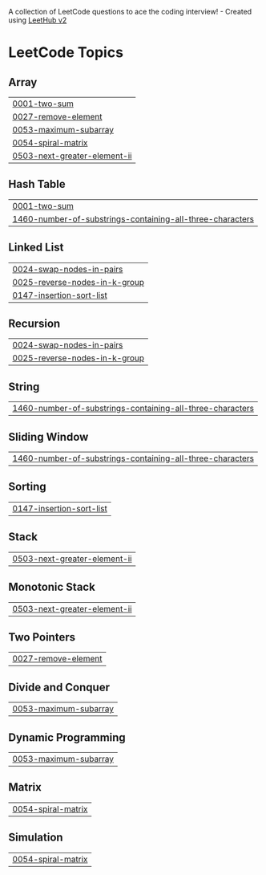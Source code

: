 A collection of LeetCode questions to ace the coding interview! - Created using [LeetHub v2](https://github.com/arunbhardwaj/LeetHub-2.0)
<!---LeetCode Topics Start-->
# LeetCode Topics
## Array
|  |
| ------- |
| [0001-two-sum](https://github.com/iamnkr67/Let-s-Program/tree/master/0001-two-sum) |
| [0027-remove-element](https://github.com/iamnkr67/Let-s-Program/tree/master/0027-remove-element) |
| [0053-maximum-subarray](https://github.com/iamnkr67/Let-s-Program/tree/master/0053-maximum-subarray) |
| [0054-spiral-matrix](https://github.com/iamnkr67/Let-s-Program/tree/master/0054-spiral-matrix) |
| [0503-next-greater-element-ii](https://github.com/iamnkr67/Let-s-Program/tree/master/0503-next-greater-element-ii) |
## Hash Table
|  |
| ------- |
| [0001-two-sum](https://github.com/iamnkr67/Let-s-Program/tree/master/0001-two-sum) |
| [1460-number-of-substrings-containing-all-three-characters](https://github.com/iamnkr67/Let-s-Program/tree/master/1460-number-of-substrings-containing-all-three-characters) |
## Linked List
|  |
| ------- |
| [0024-swap-nodes-in-pairs](https://github.com/iamnkr67/Let-s-Program/tree/master/0024-swap-nodes-in-pairs) |
| [0025-reverse-nodes-in-k-group](https://github.com/iamnkr67/Let-s-Program/tree/master/0025-reverse-nodes-in-k-group) |
| [0147-insertion-sort-list](https://github.com/iamnkr67/Let-s-Program/tree/master/0147-insertion-sort-list) |
## Recursion
|  |
| ------- |
| [0024-swap-nodes-in-pairs](https://github.com/iamnkr67/Let-s-Program/tree/master/0024-swap-nodes-in-pairs) |
| [0025-reverse-nodes-in-k-group](https://github.com/iamnkr67/Let-s-Program/tree/master/0025-reverse-nodes-in-k-group) |
## String
|  |
| ------- |
| [1460-number-of-substrings-containing-all-three-characters](https://github.com/iamnkr67/Let-s-Program/tree/master/1460-number-of-substrings-containing-all-three-characters) |
## Sliding Window
|  |
| ------- |
| [1460-number-of-substrings-containing-all-three-characters](https://github.com/iamnkr67/Let-s-Program/tree/master/1460-number-of-substrings-containing-all-three-characters) |
## Sorting
|  |
| ------- |
| [0147-insertion-sort-list](https://github.com/iamnkr67/Let-s-Program/tree/master/0147-insertion-sort-list) |
## Stack
|  |
| ------- |
| [0503-next-greater-element-ii](https://github.com/iamnkr67/Let-s-Program/tree/master/0503-next-greater-element-ii) |
## Monotonic Stack
|  |
| ------- |
| [0503-next-greater-element-ii](https://github.com/iamnkr67/Let-s-Program/tree/master/0503-next-greater-element-ii) |
## Two Pointers
|  |
| ------- |
| [0027-remove-element](https://github.com/iamnkr67/Let-s-Program/tree/master/0027-remove-element) |
## Divide and Conquer
|  |
| ------- |
| [0053-maximum-subarray](https://github.com/iamnkr67/Let-s-Program/tree/master/0053-maximum-subarray) |
## Dynamic Programming
|  |
| ------- |
| [0053-maximum-subarray](https://github.com/iamnkr67/Let-s-Program/tree/master/0053-maximum-subarray) |
## Matrix
|  |
| ------- |
| [0054-spiral-matrix](https://github.com/iamnkr67/Let-s-Program/tree/master/0054-spiral-matrix) |
## Simulation
|  |
| ------- |
| [0054-spiral-matrix](https://github.com/iamnkr67/Let-s-Program/tree/master/0054-spiral-matrix) |
<!---LeetCode Topics End-->